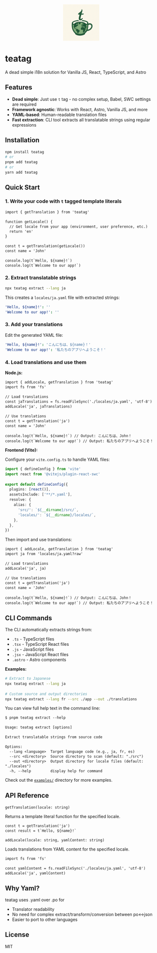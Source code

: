 <p align="center">
  <img src="logo.png" alt="teatag logo" width="120" />
</p>

# teatag

A dead simple i18n solution for Vanilla JS, React, TypeScript, and Astro

## Features

- **Dead simple**: Just use `t` tag - no complex setup, Babel, SWC settings are required
- **Framework agnostic**: Works with React, Astro, Vanilla JS, and more
- **YAML-based**: Human-readable translation files
- **Fast extraction**: CLI tool extracts all translatable strings using regular expressions

## Installation

```bash
npm install teatag
# or
pnpm add teatag
# or
yarn add teatag
```

## Quick Start

### 1. Write your code with `t` tagged template literals

```tsx
import { getTranslation } from 'teatag'

function getLocale() {
  // Get locale from your app (environment, user preference, etc.)
  return 'en'
}

const t = getTranslation(getLocale())
const name = 'John'

console.log(t`Hello, ${name}!`)
console.log(t`Welcome to our app!`)
```

### 2. Extract translatable strings

```bash
npx teatag extract --lang ja
```

This creates a `locales/ja.yaml` file with extracted strings:

```yaml
'Hello, ${name}!': ''
'Welcome to our app!': ''
```

### 3. Add your translations

Edit the generated YAML file:

```yaml
'Hello, ${name}!': 'こんにちは、${name}！'
'Welcome to our app!': '私たちのアプリへようこそ！'
```

### 4. Load translations and use them

**Node.js:**

```tsx
import { addLocale, getTranslation } from 'teatag'
import fs from 'fs'

// Load translations
const jaTranslations = fs.readFileSync('./locales/ja.yaml', 'utf-8')
addLocale('ja', jaTranslations)

// Use translations
const t = getTranslation('ja')
const name = 'John'

console.log(t`Hello, ${name}!`) // Output: こんにちは、John！
console.log(t`Welcome to our app!`) // Output: 私たちのアプリへようこそ！
```

**Frontend (Vite):**

Configure your `vite.config.ts` to handle YAML files:

```ts
import { defineConfig } from 'vite'
import react from '@vitejs/plugin-react-swc'

export default defineConfig({
  plugins: [react()],
  assetsInclude: ['**/*.yaml'],
  resolve: {
    alias: {
      'src/': `${__dirname}/src/`,
      'locales/': `${__dirname}/locales/`,
    },
  },
})
```

Then import and use translations:

```tsx
import { addLocale, getTranslation } from 'teatag'
import ja from 'locales/ja.yaml?raw'

// Load translations
addLocale('ja', ja)

// Use translations
const t = getTranslation('ja')
const name = 'John'

console.log(t`Hello, ${name}!`) // Output: こんにちは、John！
console.log(t`Welcome to our app!`) // Output: 私たちのアプリへようこそ！
```

## CLI Commands

The CLI automatically extracts strings from:

- `.ts` - TypeScript files
- `.tsx` - TypeScript React files
- `.js` - JavaScript files
- `.jsx` - JavaScript React files
- `.astro` - Astro components

**Examples:**

```bash
# Extract to Japanese
npx teatag extract --lang ja

# Custom source and output directories
npx teatag extract --lang fr --src ./app --out ./translations
```

You can view full help text in the command line:

```
$ pnpm teatag extract --help

Usage: teatag extract [options]

Extract translatable strings from source code

Options:
  --lang <language>  Target language code (e.g., ja, fr, es)
  --src <directory>  Source directory to scan (default: "./src")
  --out <directory>  Output directory for locale files (default: "./locales")
  -h, --help         display help for command
```

Check out the [`examples/`](./examples/) directory for more examples.

## API Reference

`getTranslation(locale: string)`

Returns a template literal function for the specified locale.

```tsx
const t = getTranslation('ja')
const result = t`Hello, ${name}!`
```

`addLocale(locale: string, yamlContent: string)`

Loads translations from YAML content for the specified locale.

```tsx
import fs from 'fs'

const yamlContent = fs.readFileSync('./locales/ja.yaml', 'utf-8')
addLocale('ja', yamlContent)
```

## Why Yaml?

teatag uses .yaml over .po for

- Translator readability
- No need for complex extract/transform/conversion between po<->json
- Easier to port to other languages

## License

MIT
